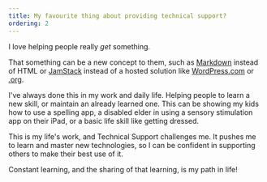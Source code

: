 ```yaml
---
title: My favourite thing about providing technical support?
ordering: 2
---
```



I love helping people really *get* something.

That something can be a new concept to them, such as [Markdown](http://markdown-here.com/) instead of HTML or [JamStack](https://jamstack.org/) instead of a hosted solution like [WordPress.com](https://wordpress.com/) or [.org](https://wordpress.org/).

I've always done this in my work and daily life. Helping people to learn a new skill, or maintain an already learned one. This can be showing my kids how to use a spelling app, a disabled elder in using a sensory stimulation app on their iPad, or a basic life skill like getting dressed.

This is my life's work, and Technical Support challenges me. It pushes me to learn and master new technologies, so I can be confident in supporting others to make their best use of it. 

Constant learning, and the sharing of that learning, is my path in life! 

